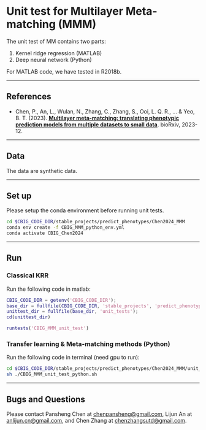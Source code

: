 # Unit test for Multilayer Meta-matching (MMM)

The unit test of MM contains two parts:
1. Kernel ridge regression (MATLAB)
2. Deep neural network (Python)

For MATLAB code, we have tested in R2018b.

----

## References
+ Chen, P., An, L., Wulan, N., Zhang, C., Zhang, S., Ooi, L. Q. R., ... & Yeo, B. T. (2023). [**Multilayer meta-matching: translating phenotypic prediction models from multiple datasets to small data**](https://www.biorxiv.org/content/10.1101/2023.12.05.569848v1.abstract). bioRxiv, 2023-12.

----

## Data
The data are synthetic data.

----

## Set up
Please setup the conda environment before running unit tests.
```bash
cd $CBIG_CODE_DIR/stable_projects/predict_phenotypes/Chen2024_MMM
conda env create -f CBIG_MMM_python_env.yml
conda activate CBIG_Chen2024
```

----
## Run

### Classical KRR
Run the following code in matlab:
```MATLAB
CBIG_CODE_DIR = getenv('CBIG_CODE_DIR');
base_dir = fullfile(CBIG_CODE_DIR, 'stable_projects', 'predict_phenotypes', 'Chen2024_MMM');
unittest_dir = fullfile(base_dir, 'unit_tests');
cd(unittest_dir)

runtests('CBIG_MMM_unit_test')
```

### Transfer learning & Meta-matching methods (Python)
Run the following code in terminal (need gpu to run):
```sh
cd $CBIG_CODE_DIR/stable_projects/predict_phenotypes/Chen2024_MMM/unit_tests/
sh ./CBIG_MMM_unit_test_python.sh
```

----

## Bugs and Questions
Please contact Pansheng Chen at chenpansheng@gmail.com, Lijun An at anlijun.cn@gmail.com, and Chen Zhang at chenzhangsutd@gmail.com.